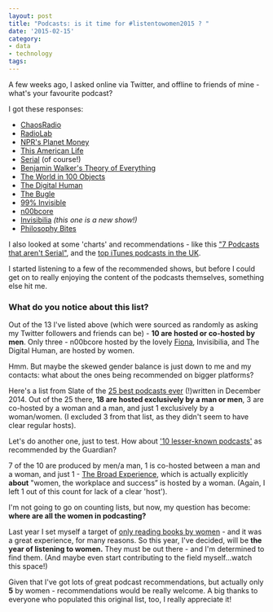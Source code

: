 ```yaml
---
layout: post
title: "Podcasts: is it time for #listentowomen2015 ? "
date: '2015-02-15'
category:
- data
- technology
tags:
---
```


A few weeks ago, I asked online via Twitter, and offline to friends of mine - what's your favourite podcast? 

I got these responses: 

<!--more-->

* [ChaosRadio](http://chaosradio.ccc.de/podcasts.html)
* [RadioLab](http://www.radiolab.org/)
* [NPR's Planet Money](http://www.npr.org/blogs/money/)
* [This American Life](http://www.thisamericanlife.org/)
* [Serial](http://serialpodcast.org/) (of course!)
* [Benjamin Walker's Theory of Everything](http://toe.prx.org/)
* [The World in 100 Objects](http://www.bbc.co.uk/podcasts/series/ahow/all)
* [The Digital Human](http://www.bbc.co.uk/podcasts/series/dh)
* [The Bugle](http://thebuglepodcast.com/)
* [99% Invisible](http://99percentinvisible.org/)
* [n00bcore](http://n00bcore.de/)
* [Invisibilia](http://www.npr.org/programs/invisibilia/) *(this one is a new show!)*
* [Philosophy Bites](http://www.philosophybites.com/) 

I also looked at some 'charts' and recommendations - like this ["7 Podcasts that aren't Serial"](http://www.vox.com/2014/12/21/7430313/podcast-recommendations-reviews), and the [top iTunes podcasts in the UK](http://www.itunescharts.net/uk/charts/podcasts/2015/02/14).

I started listening to a few of the recommended shows, but before I could get on to really enjoying the content of the podcasts themselves, something else hit me.

### What do you notice about this list? 

Out of the 13 I've listed above (which were sourced as randomly as asking my Twitter followers and friends can be) - **10 are hosted or co-hosted by men**. Only three - n00bcore hosted by the lovely [Fiona](https://arduina.github.io/arduina.net/), Invisibilia, and The Digital Human, are hosted by women. 

Hmm. But maybe the skewed gender balance is just down to me and my contacts: what about the ones being recommended on bigger platforms?

Here's a list from Slate of the [25 best podcasts ever](http://www.slate.com/articles/arts/ten_years_in_your_ears/2014/12/best_podcast_episodes_ever_the_25_best_from_serial_to_the_ricky_gervais.html) (!)written in December 2014. Out of the 25 there, **18 are hosted exclusively by a man or men**, 3 are co-hosted by a woman and a man, and just 1 exclusively by a woman/women. (I excluded 3 from that list, as they didn't seem to have clear regular hosts).

Let's do another one, just to test. How about ['10 lesser-known podcasts'](http://www.theguardian.com/culture/gallery/2014/jan/18/10-best-lesser-known-podcasts-miranda-sawyer) as recommended by the Guardian? 

7 of the 10 are produced by men/a man, 1 is co-hosted between a man and a woman, and just 1 - [The Broad Experience](http://www.thebroadexperience.com/), which is actually explicitly **about** "women, the workplace and success” is hosted by a woman. (Again, I left 1 out of this count for lack of a clear 'host').

I'm not going to go on counting lists, but now, my question has become: **where are all the women in podcasting?**

Last year I set myself a target of [only reading books by women](http://zararah.net/blog/2014/12/26/50-books-2014/) - and it was a great experience, for many reasons. So this year, I've decided, will be **the year of listening to women.** They must be out there - and I'm determined to find them. (And maybe even start contributing to the field myself...watch this space!)

Given that I've got lots of great podcast recommendations, but actually only **5** by women - recommendations would be really welcome. A big thanks to everyone who populated this original list, too, I really appreciate it! 
